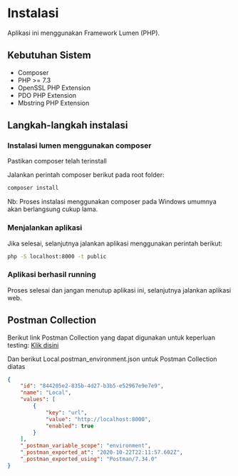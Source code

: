 # Instalasi

Aplikasi ini menggunakan Framework Lumen (PHP).

## Kebutuhan Sistem

- Composer
- PHP >= 7.3
- OpenSSL PHP Extension
- PDO PHP Extension
- Mbstring PHP Extension

## Langkah-langkah instalasi

### Instalasi lumen menggunakan composer

Pastikan composer telah terinstall

Jalankan perintah composer berikut pada root folder:

```bash
composer install
```

Nb: Proses instalasi menggunakan composer pada Windows umumnya akan berlangsung cukup lama.

### Menjalankan aplikasi

Jika selesai, selanjutnya jalankan aplikasi menggunakan perintah berikut:

```bash
php -S localhost:8000 -t public
```

### Aplikasi berhasil running

Proses selesai dan jangan menutup aplikasi ini, selanjutnya jalankan aplikasi web.

## Postman Collection

Berikut link Postman Collection yang dapat digunakan untuk keperluan testing: [Klik disini](https://www.getpostman.com/collections/630b6771961cc7f53433)

Dan berikut Local.postman_environment.json untuk Postman Collection  diatas
```json
{
	"id": "844205e2-835b-4d27-b3b5-e52967e9e7e9",
	"name": "Local",
	"values": [
		{
			"key": "url",
			"value": "http://localhost:8000",
			"enabled": true
		}
	],
	"_postman_variable_scope": "environment",
	"_postman_exported_at": "2020-10-22T22:11:57.602Z",
	"_postman_exported_using": "Postman/7.34.0"
}
```